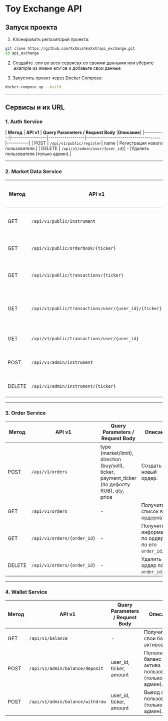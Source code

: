 # Toy Exchange API 

## **Запуск проекта**

1. Клонировать репозиторий проекта:
```bash
git clone https://github.com/XxXmishkaXxX/api_exchange.git
cd api_exchange
```
2. Создайте .env во всех сервисах со своими данными или уберите .example из имени env'ов и добавьте свои данные

3. Запустить проект через Docker Compose:
```bash
docker-compose up --build
```

---
## Сервисы и их URL

### 1. **Auth Service**
| **Метод** | **API v1**       | **Query Parameters / Request Body** |**Описание**|
|-----------|------------------|------------------|-------------------------------------|-----------|
| POST      | `/api/v1/public/register`| name | Регистрация нового пользователя.|
| DELETE    | `/api/v1/admin/user/{user_id}`| - |Удалить пользователя (только админ).|

---

### 2. **Market Data Service**

| **Метод** | **API v1**                                            | **Query Parameters / Request Body** |**Описание**             |
|-----------|-------------------------------------------------------|--|------------------------------------------------------------|
| GET       | `/api/v1/public/instrument`                           | - | Получить список всех доступных активов.|
| GET       | `/api/v1/public/orderbook/{ticker}`                   | pair (по дефолту RUB)| Получить стакан ордеров по активу.|
| GET       | `/api/v1/public/transactions/{ticker}`                | pair (по дефолту RUB)| Получить все транзакции по паре активов.|
| GET       | `/api/v1/public/transactions/user/{user_id}/{ticker}` | pair (по дефолту RUB) | Получить транзакции пользователя по конкретной паре активов. |
| GET       | `/api/v1/public/transactions/user/{user_id}`          | - | Получить все транзакции пользователя.|
| POST      | `/api/v1/admin/instrument`                            |name, ticker | Создать новый актив (только админ).|
| DELETE    | `/api/v1/admin/instrument/{ticker}`                            | - | Удалить актив (только админ).|

---

### 3. **Order Service**

| **Метод** | **API v1**                 | **Query Parameters / Request Body** | **Описание**|
|-----------|----------------------------|-------------------------------------|-----------|
| POST      | `/api/v1/orders`           | type (market/limit), direction (buy/sell), ticker, payment_ticker (по дефолту RUB), qty, price | Создать новый ордер.|
| GET       | `/api/v1/orders`           | - | Получить список всех ордеров.                   |
| GET       | `/api/v1/orders/{order_id}`| - | Получить информацию по ордеру по его `order_id`.|
| DELETE    | `/api/v1/orders/{order_id}`| - | Удалить ордер по его `order_id`.                |

---

### 4. **Wallet Service**

| **Метод** | **API v1**                      |**Query Parameters / Request Body** | **Описание**    |
|-----------|---------------------------------|------------------------------------|------------------|
| GET       | `/api/v1/balance`               | - |Получить свои балансы активов.                       |
| POST      | `/api/v1/admin/balance/deposit` | user_id, ticker, amount |Пополнение баланс актива пользователю (только админ).|
| POST      | `/api/v1/admin/balance/withdraw`| user_id, ticker, amount |Вывод средст пользователя (только админ).            |



